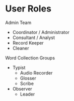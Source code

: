 # User Roles

Admin Team

- Coordinator / Administrator
- Consultant / Analyst
- Record Keeper
- Cleaner

Word Collection Groups

- Typist
  - Audio Recorder
  - Glosser
  - Scribe
- Observer
  - Leader
